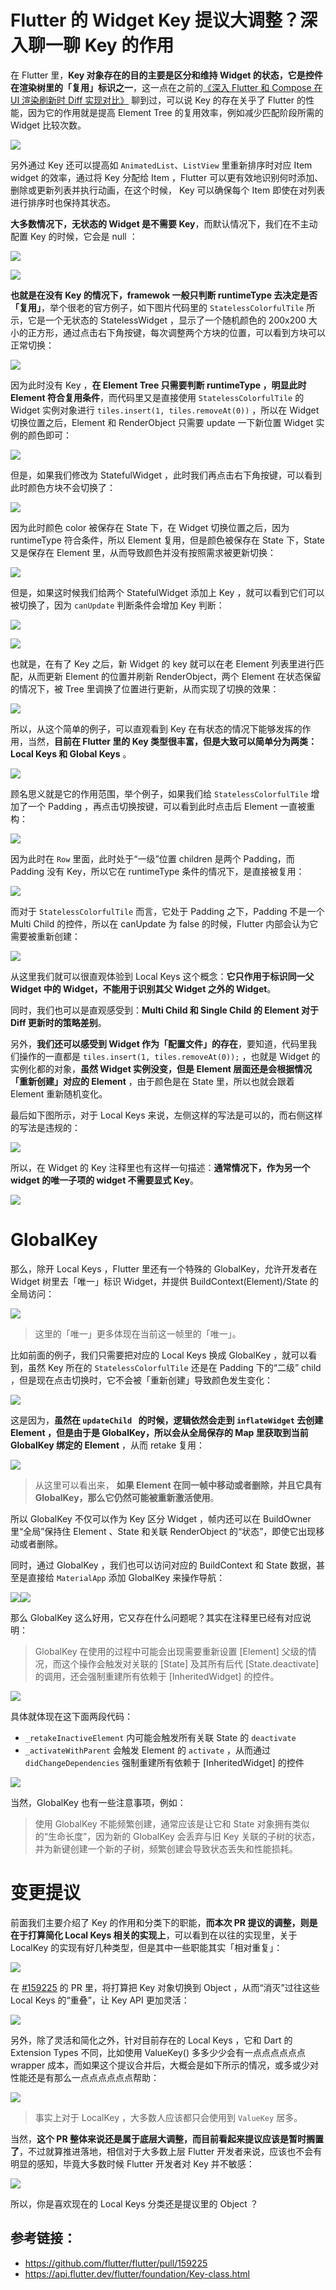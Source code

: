 # Flutter 的 Widget Key 提议大调整？深入聊一聊 Key 的作用

在 Flutter 里，**Key 对象存在的目的主要是区分和维持 Widget 的状态，它是控件在渲染树里的「复用」标识之一**，这一点在之前的[《深入 Flutter 和 Compose 在 UI 渲染刷新时 Diff 实现对比》](https://juejin.cn/post/7458927663538487350) 聊到过，可以说 Key 的存在关乎了 Flutter 的性能，因为它的作用就是提高 Element Tree 的复用效率，例如减少匹配阶段所需的 Widget 比较次数。

![](http://img.cdn.guoshuyu.cn/20250127_Key/image1.png)

另外通过 Key 还可以提高如 `AnimatedList`、`ListView` 里重新排序时对应 Item  widget 的效率，通过将 Key 分配给 Item ，Flutter 可以更有效地识别何时添加、删除或更新列表并执行动画，在这个时候， Key 可以确保每个 Item 即使在对列表进行排序时也保持其状态。

**大多数情况下，无状态的 Widget 是不需要 Key**，而默认情况下，我们在不主动配置 Key 的时候，它会是 null ：

![](http://img.cdn.guoshuyu.cn/20250127_Key/image2.png)

![](http://img.cdn.guoshuyu.cn/20250127_Key/image3.png)

**也就是在没有 Key 的情况下，framewok 一般只判断 runtimeType 去决定是否「复用」**，举个很老的官方例子，如下图片代码里的 `StatelessColorfulTile` 所示，它是一个无状态的  StatelessWidget ，显示了一个随机颜色的 200x200 大小的正方形，通过点击右下角按键，每次调整两个方块的位置，可以看到方块可以正常切换：

![](http://img.cdn.guoshuyu.cn/20250127_Key/image4.gif)

因为此时没有 Key ，**在 Element Tree 只需要判断 runtimeType ，明显此时 Element 符合复用条件**，而代码里又是直接使用 `StatelessColorfulTile`  的 Widget 实例对象进行 `tiles.insert(1, tiles.removeAt(0))` ，所以在 Widget 切换位置之后，Element 和 RenderObject 只需要 update 一下新位置 Widget 实例的颜色即可：

![](http://img.cdn.guoshuyu.cn/20250127_Key/image5.png)

但是，如果我们修改为 StatefulWidget ，此时我们再点击右下角按键，可以看到此时颜色方块不会切换了：

![](http://img.cdn.guoshuyu.cn/20250127_Key/image6.gif)

因为此时颜色 color 被保存在 State 下，在 Widget 切换位置之后，因为 runtimeType 符合条件，所以 Element 复用，但是颜色被保存在 State 下，State 又是保存在 Element 里，从而导致颜色并没有按照需求被更新切换：

![](http://img.cdn.guoshuyu.cn/20250127_Key/image7.png)

但是，如果这时候我们给两个 StatefulWidget 添加上 Key ，就可以看到它们可以被切换了，因为 `canUpdate` 判断条件会增加 Key 判断：

![](http://img.cdn.guoshuyu.cn/20250127_Key/image8.gif)

![](http://img.cdn.guoshuyu.cn/20250127_Key/image9.png)

也就是，在有了 Key 之后，新 Widget 的 key 就可以在老 Element 列表里进行匹配，从而更新 Element 的位置并刷新 RenderObject，两个 Element 在状态保留的情况下，被 Tree 里调换了位置进行更新，从而实现了切换的效果：

![](http://img.cdn.guoshuyu.cn/20250127_Key/image10.png)

所以，从这个简单的例子，可以直观看到 Key 在有状态的情况下能够发挥的作用，当然，**目前在 Flutter 里的 Key 类型很丰富，但是大致可以简单分为两类： Local Keys 和 Global Keys** 。

![](http://img.cdn.guoshuyu.cn/20250127_Key/image11.png)

顾名思义就是它的作用范围，举个例子，如果我们给  `StatelessColorfulTile`  增加了一个 Padding ，再点击切换按键，可以看到此时点击后  Element 一直被重构：

![](http://img.cdn.guoshuyu.cn/20250127_Key/image12.gif)

因为此时在 `Row` 里面，此时处于“一级”位置 children 是两个 Padding，而 Padding 没有 Key，所以它在 runtimeType 条件的情况下，是直接被复用：

![](http://img.cdn.guoshuyu.cn/20250127_Key/image13.png)

而对于 `StatelessColorfulTile`   而言，它处于 Padding 之下，Padding 不是一个 Multi Child 的控件，所以在 canUpdate 为 false 的时候，Flutter 内部会认为它需要被重新创建：

![](http://img.cdn.guoshuyu.cn/20250127_Key/image14.png)

从这里我们就可以很直观体验到 Local Keys 这个概念：**它只作用于标识同一父 Widget 中的 Widget，不能用于识别其父 Widget 之外的 Widget**。

同时，我们也可以是直观感受到：**Multi Child  和  Single Child 的 Element 对于 Diff 更新时的策略差别**。

另外，**我们还可以感受到 Widget 作为「配置文件」的存在**，要知道，代码里我们操作的一直都是 `tiles.insert(1, tiles.removeAt(0));` ，也就是 Widget 的实例化都的对象，**虽然 Widget 实例没变，但是 Element 层面还是会根据情况「重新创建」对应的 Element** ，由于颜色是在 State 里，所以也就会跟着 Element 重新随机变化。

最后如下图所示，对于 Local Keys 来说，左侧这样的写法是可以的，而右侧这样的写法是违规的：

![](http://img.cdn.guoshuyu.cn/20250127_Key/image15.png)

所以，在 Widget 的 Key 注释里也有这样一句描述：**通常情况下，作为另一个 widget 的唯一子项的 widget 不需要显式 Key**。

![](http://img.cdn.guoshuyu.cn/20250127_Key/image16.png)

# GlobalKey

那么，除开 Local Keys ，Flutter 里还有一个特殊的 GlobalKey，允许开发者在 Widget 树里去「唯一」标识 Widget，并提供 BuildContext(Element)/State 的全局访问：

![](http://img.cdn.guoshuyu.cn/20250127_Key/image17.png)

> 这里的「唯一」更多体现在当前这一帧里的「唯一」。

比如前面的例子，我们只需要把对应的 Local Keys 换成 GlobalKey ，就可以看到，虽然 Key 所在的   `StatelessColorfulTile`   还是在 Padding 下的“二级” child ，但是现在点击切换时，它不会被「重新创建」导致颜色发生变化：

![](http://img.cdn.guoshuyu.cn/20250127_Key/image18.gif)

这是因为，**虽然在 `updateChild ` 的时候，逻辑依然会走到 `inflateWidget` 去创建 Element ，但是由于是 GlobalKey，所以会从全局保存的 Map 里获取到当前 GlobalKey 绑定的 Element** ，从而 retake 复用：

![](http://img.cdn.guoshuyu.cn/20250127_Key/image19.png)

> 从这里可以看出来， **如果 Element  在同一帧中移动或者删除，并且它具有  GlobalKey，那么它仍然可能被重新激活使用**。

所以  GlobalKey 不仅可以作为 Key 区分 Widget ，帧内还可以在  BuildOwner  里“全局”保持住 Element 、State 和关联 RenderObject  的“状态”，即使它出现移动或者删除。

同时，通过 GlobalKey ，我们也可以访问对应的 BuildContext 和 State 数据，甚至是直接给  `MaterialApp` 添加 GlobalKey 来操作导航：

![](http://img.cdn.guoshuyu.cn/20250127_Key/image20.png)![](http://img.cdn.guoshuyu.cn/20250127_Key/image21.png)

那么 GlobalKey 这么好用，它又存在什么问题呢？其实在注释里已经有对应说明：

> GlobalKey 在使用的过程中可能会出现需要重新设置 [Element] 父级的情况，而这个操作会触发对关联的 [State] 及其所有后代 [State.deactivate] 的调用，还会强制重建所有依赖于 [InheritedWidget] 的控件。

![](http://img.cdn.guoshuyu.cn/20250127_Key/image22.png)

具体就体现在这下面两段代码：

- `_retakeInactiveElement` 内可能会触发所有关联 State 的 `deactivate`
- `_activateWithParent` 会触发 Element 的 `activate` ，从而通过 `didChangeDependencies` 强制重建所有依赖于 [InheritedWidget] 的控件

![](http://img.cdn.guoshuyu.cn/20250127_Key/image23.png)

当然，GlobalKey 也有一些注意事项，例如：

> 使用 GlobalKey  不能频繁创建，通常应该是让它和 State 对象拥有类似的“生命长度”，因为新的 GlobalKey 会丢弃与旧 Key 关联的子树的状态，并为新键创建一个新的子树，频繁创建会导致状态丢失和性能损耗。

# 变更提议

前面我们主要介绍了 Key 的作用和分类下的职能，**而本次 PR 提议的调整，则是在于打算简化 Local Keys 相关的实现上**，可以看到在以往的实现里，关于 LocalKey 的实现有好几种类型，但是其中一些职能其实「相对重复」：

![](http://img.cdn.guoshuyu.cn/20250127_Key/image24.png)

在 [#159225](https://github.com/flutter/flutter/pull/159225) 的 PR 里，将打算把 Key 对象切换到 Object ，从而“消灭”过往这些 Local Keys 的“重叠”，让 Key  API 更加灵活：

![](http://img.cdn.guoshuyu.cn/20250127_Key/image25.png)

另外，除了灵活和简化之外，针对目前存在的 Local Keys ，它和 Dart 的 Extension Types 不同，比如使用  ValueKey() 多多少少会有一点点点点点点 wrapper 成本，而如果这个提议合并后，大概会是如下所示的情况，或多或少对性能还是有那么一点点点点点点帮助：

![](http://img.cdn.guoshuyu.cn/20250127_Key/image26.png)

> 事实上对于 LocalKey ，大多数人应该都只会使用到 `ValueKey` 居多。

当然，**这个 PR 整体来说还是属于底层大调整，而目前看起来提议应该是暂时搁置了**，不过就算推进落地，相信对于大多数上层 Flutter 开发者来说，应该也不会有明显的感知，毕竟大多数时候 Flutter 开发者对 Key 并不敏感：

![](http://img.cdn.guoshuyu.cn/20250201_333333333/image1.png)

所以，你是喜欢现在的 Local Keys 分类还是提议里的 Object ？



## 参考链接：

- https://github.com/flutter/flutter/pull/159225
- https://api.flutter.dev/flutter/foundation/Key-class.html









